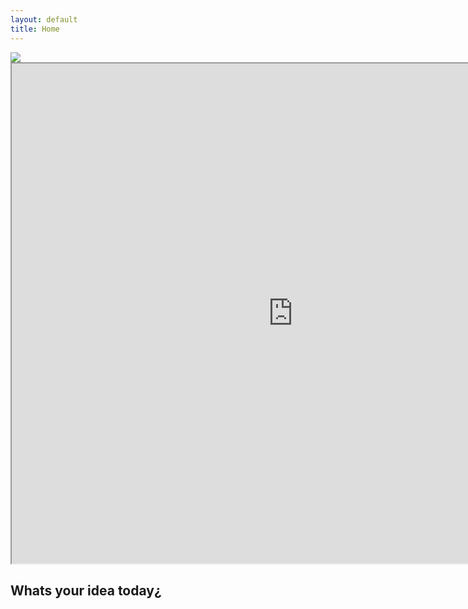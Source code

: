 ```yaml
---
layout: default
title: Home
---
```


<div class="logo">
  <img src="{{ site.logo.image }}" />
</div>

<iframe id="inlineFrameExample"
    title="Inline Frame Example"
    width="900"
    height="800"
    src="https://www.rvcj.com/wp-content/uploads/2019/03/gif-startup-rocket.gif">
</iframe>


## Whats your idea today¿
